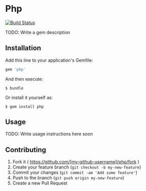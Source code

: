 # Php
[![Build Status](https://travis-ci.org/romeuhcf/php-ruby-gem.svg?branch=master)](https://travis-ci.org/romeuhcf/php-ruby-gem)

TODO: Write a gem description

## Installation

Add this line to your application's Gemfile:

```ruby
gem 'php'
```

And then execute:

    $ bundle

Or install it yourself as:

    $ gem install php

## Usage

TODO: Write usage instructions here
soon

## Contributing

1. Fork it ( https://github.com/[my-github-username]/php/fork )
2. Create your feature branch (`git checkout -b my-new-feature`)
3. Commit your changes (`git commit -am 'Add some feature'`)
4. Push to the branch (`git push origin my-new-feature`)
5. Create a new Pull Request
